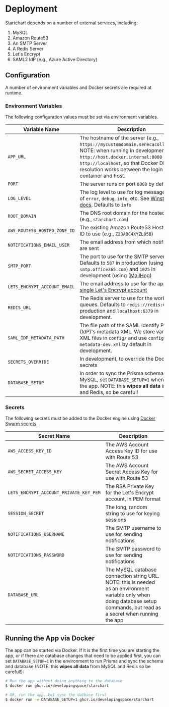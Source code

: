 # Deployment

Startchart depends on a number of external services, including:

1. MySQL
2. Amazon Route53
3. An SMTP Server
4. A Redis Server
5. Let's Encrypt
6. SAML2 IdP (e.g., Azure Active Directory)

## Configuration

A number of environment variables and Docker secrets are required at runtime.

### Environment Variables

The following configuration values must be set via environment variables.

| Variable Name                | Description                                                                                                                                                                                                                                               |
| ---------------------------- | --------------------------------------------------------------------------------------------------------------------------------------------------------------------------------------------------------------------------------------------------------- |
| `APP_URL`                    | The hostname of the server (e.g., `https://mycustomdomain.senecacollege.ca`). NOTE: when running in development, use `http://host.docker.internal:8080` vs. `http://localhost`, so that Docker DNS resolution works between the login container and host. |
| `PORT`                       | The server runs on port `8080` by default                                                                                                                                                                                                                 |
| `LOG_LEVEL`                  | The log level to use for log messages. One of `error`, `debug`, `info`, etc. See [Winston docs](https://github.com/winstonjs/winston#logging-levels). Defaults to `info`                                                                                  |
| `ROOT_DOMAIN`                | The DNS root domain for the hosted zone (e.g., `starchart.com`)                                                                                                                                                                                           |
| `AWS_ROUTE53_HOSTED_ZONE_ID` | The existing Amazon Route53 Hosted Zone ID to use (e.g., `Z23ABC4XYZL05B`)                                                                                                                                                                                |
| `NOTIFICATIONS_EMAIL_USER`   | The email address from which notifications are sent                                                                                                                                                                                                       |
| `SMTP_PORT`                  | The port to use for the SMTP server. Defaults to `587` in production (using `smtp.office365.com`) and `1025` in development (using ([MailHog](https://github.com/mailhog/MailHog))                                                                        |
| `LETS_ENCRYPT_ACCOUNT_EMAIL` | The email address to use for the app's [single Let's Encrypt account](https://letsencrypt.org/docs/integration-guide/#one-account-or-many)                                                                                                                |
| `REDIS_URL`                  | The Redis server to use for the worker queues. Defaults to `redis://redis:6379` in production and `localhost:6379` in development.                                                                                                                        |
| `SAML_IDP_METADATA_PATH`     | The file path of the SAML Identify Provider (IdP)'s metadata XML. We store various XML files in `config/` and use `config/idp-metadata-dev.xml` by default in development.                                                                                |
| `SECRETS_OVERRIDE`           | In development, to override the Docker secrets                                                                                                                                                                                                            |
| `DATABASE_SETUP`             | In order to sync the Prisma schema with MySQL, set `DATABASE_SETUP=1` when running the app. NOTE: this **wipes all data** in MySQl and Redis, so be careful!                                                                                              |

### Secrets

The following secrets must be added to the Docker engine using [Docker Swarm secrets](https://docs.docker.com/engine/swarm/secrets/).

| Secret Name                            | Description                                                                                                                                                                  |
| -------------------------------------- | ---------------------------------------------------------------------------------------------------------------------------------------------------------------------------- |
| `AWS_ACCESS_KEY_ID`                    | The AWS Account Access Key ID for use with Route 53                                                                                                                          |
| `AWS_SECRET_ACCESS_KEY`                | The AWS Account Secret Access Key for use with Route 53                                                                                                                      |
| `LETS_ENCRYPT_ACCOUNT_PRIVATE_KEY_PEM` | The RSA Private Key for the Let's Encrypt account, in PEM format                                                                                                             |
| `SESSION_SECRET`                       | The long, random string to use for keying sessions                                                                                                                           |
| `NOTIFICATIONS_USERNAME`               | The SMTP username to use for sending notifications                                                                                                                           |
| `NOTIFICATIONS_PASSWORD`               | The SMTP password to use for sending notifications                                                                                                                           |
| `DATABASE_URL`                         | The MySQL database connection string URL. NOTE: this is needed as an environment variable only when doing database setup commands, but read as a secret when running the app |

## Running the App via Docker

The app can be started via Docker. If it is the first time you are starting the app, or if there are database changes that need to be applied first, you can set `DATABASE_SETUP=1` in the environment to run Prisma and sync the schema and database (NOTE: this **wipes all data** from MySQL and Redis so be careful!):

```sh
# Run the app without doing anything to the database
$ docker run ghcr.io/developingspace/starchart

# OR, run the app, but sync the datbase first
$ docker run -e DATABASE_SETUP=1 ghcr.io/developingspace/starchart
```
